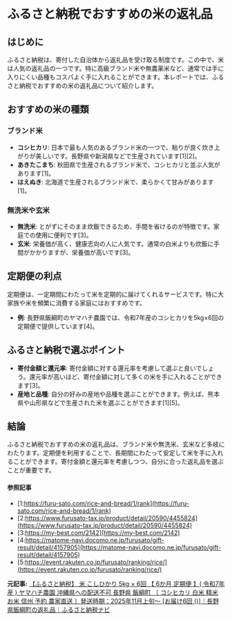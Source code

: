# ふるさと納税でおすすめの米の返礼品

## はじめに

ふるさと納税は、寄付した自治体から返礼品を受け取る制度です。この中で、米は人気の返礼品の一つです。特に高級ブランド米や無農薬米など、通常では手に入りにくい品種もコスパよく手に入れることができます。本レポートでは、ふるさと納税でおすすめの米の返礼品について紹介します。

## おすすめの米の種類

### ブランド米

- **コシヒカリ**: 日本で最も人気のあるブランド米の一つで、粘りが良く炊き上がりが美しいです。長野県や新潟県などで生産されています[1][2]。
- **あきたこまち**: 秋田県で生産されるブランド米で、コシヒカリと並ぶ人気があります[1]。
- **はえぬき**: 北海道で生産されるブランド米で、柔らかくて甘みがあります[1]。

### 無洗米や玄米

- **無洗米**: とがずにそのまま炊飯できるため、手間を省けるのが特徴です。家庭での使用に便利です[3]。
- **玄米**: 栄養価が高く、健康志向の人に人気です。通常の白米よりも炊飯に手間がかかりますが、栄養価が高いです[3]。

## 定期便の利点

定期便は、一定期間にわたって米を定期的に届けてくれるサービスです。特に大家族や米を頻繁に消費する家庭にはおすすめです。

- **例**: 長野県飯綱町のヤマハチ農園では、令和7年産のコシヒカリを5kg×6回の定期便で提供しています[4]。

## ふるさと納税で選ぶポイント

- **寄付金額と還元率**: 寄付金額に対する還元率を考慮して選ぶと良いでしょう。還元率が高いほど、寄付金額に対して多くの米を手に入れることができます[3]。
- **産地と品種**: 自分の好みの産地や品種を選ぶことができます。例えば、熊本県や山形県などで生産された米を選ぶことができます[1][5]。

## 結論

ふるさと納税でおすすめの米の返礼品は、ブランド米や無洗米、玄米など多岐にわたります。定期便を利用することで、長期間にわたって安定して米を手に入れることができます。寄付金額と還元率を考慮しつつ、自分に合った返礼品を選ぶことが重要です。

#### 参照記事
- [1:https://furu-sato.com/rice-and-bread/1/rank](https://furu-sato.com/rice-and-bread/1/rank)
- [2:https://www.furusato-tax.jp/product/detail/20590/4455824](https://www.furusato-tax.jp/product/detail/20590/4455824)
- [3:https://my-best.com/2142](https://my-best.com/2142)
- [4:https://matome-navi.docomo.ne.jp/furusato/gift-result/detail/4157905](https://matome-navi.docomo.ne.jp/furusato/gift-result/detail/4157905)
- [5:https://event.rakuten.co.jp/furusato/ranking/rice/](https://event.rakuten.co.jp/furusato/ranking/rice/)


**元記事:** [
 【ふるさと納税】 米 こしひかり 5kg × 6回 【 6か月 定期便 】( 令和7年産 ) ヤマハチ農園 沖縄県への配送不可 長野県 飯綱町 〔 コシヒカリ 白米 精米 お米 信州 予約 農家直送 〕発送時期：2025年11月上旬〜 [お届け6回 ()]｜長野県飯綱町の返礼品｜ふるさと納税ナビ
 ](https://matome-navi.docomo.ne.jp/furusato/gift-result/detail/4157905)